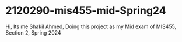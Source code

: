 # 2120290-mis455-mid-Spring24
Hi, Its me Shakil Ahmed, Doing this project as my Mid exam of MIS455, Section 2, Spring 2024
